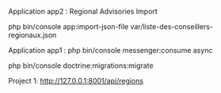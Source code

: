 Application app2 : Regional Advisories Import

php bin/console app:import-json-file var/liste-des-conseillers-regionaux.json

Application app1 : php bin/console messenger:consume async

php bin/console doctrine:migrations:migrate

Project 1: http://127.0.0.1:8001/api/regions